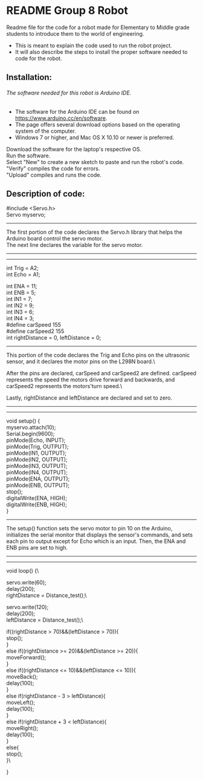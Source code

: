 # README Group 8 Robot

Readme file for the code for a robot made for Elementary to Middle grade students to introduce them to the world of engineering.

* This is meant to explain the code used to run the robot project.
* It will also describe the steps to install the proper software needed to code for the robot.

## Installation: 

###### The software needed for this robot is Arduino IDE.

* The software for the Arduino IDE can be found on https://www.arduino.cc/en/software.
* The page offers several download options based on the operating system of the computer.
* Windows 7 or higher, and Mac OS X 10.10 or newer is preferred.

Download the software for the laptop's respective OS.\
Run the software.\
Select "New" to create a new sketch to paste and run the robot's code.\
"Verify" compiles the code for errors.\
"Upload" compiles and runs the code.


## Description of code:

#include <Servo.h>\
Servo myservo;
*************************
The first portion of the code declares the Servo.h library that helps the Arduino board control the servo motor.\
The next line declares the variable for the servo motor.

*************************
*************************

int Trig = A2;\
int Echo = A1;

int ENA = 11;\
int ENB = 5;\
int IN1 = 7;\
int IN2 = 9;\
int IN3 = 6;\
int IN4 = 3;\
#define carSpeed 155\
#define carSpeed2 155\
int rightDistance = 0, leftDistance = 0;
*************************
This portion of the code declares the Trig and Echo pins on the ultrasonic sensor, and it declares the motor pins on the L298N board.\

After the pins are declared, carSpeed and carSpeed2 are defined. carSpeed represents the speed the motors drive forward and backwards, and carSpeed2 represents the motors'turn speed.\

Lastly, rightDistance and leftDistance are declared and set to zero.
*************************
*************************
void setup() {\
  myservo.attach(10);\
  Serial.begin(9600);\
  pinMode(Echo, INPUT);\
  pinMode(Trig, OUTPUT);\
  pinMode(IN1, OUTPUT);\
  pinMode(IN2, OUTPUT);\
  pinMode(IN3, OUTPUT);\
  pinMode(IN4, OUTPUT);\
  pinMode(ENA, OUTPUT);\
  pinMode(ENB, OUTPUT);\
  stop();\
  digitalWrite(ENA, HIGH);\
  digitalWrite(ENB, HIGH);\
}
*************************
The setup() function sets the servo motor to pin 10 on the Arduino, initializes the serial monitor that displays the sensor's commands, and sets each pin to output except for Echo which is an input. Then, the ENA and ENB pins are set to high.
*************************
*************************
void loop() {\

  servo.write(60);\
  delay(200);\
  rightDistance = Distance_test();\

  servo.write(120);\
  delay(200);\
  leftDistance = Distance_test();\

  if((rightDistance > 70)&&(leftDistance > 70)){\
    stop();\
  }\
  else if((rightDistance >= 20)&&(leftDistance >= 20)){\
    moveForward();\
  }\
  else if((rightDistance <= 10)&&(leftDistance <= 10)){\
    moveBack();\
    delay(100);\
  }\
  else if(rightDistance - 3 > leftDistance){\
    moveLeft();\
    delay(100);\
  }\
  else if(rightDistance + 3 < leftDistance){\
    moveRight();\
    delay(100);\
  }\
  else{\
    stop();\
  }\

}
